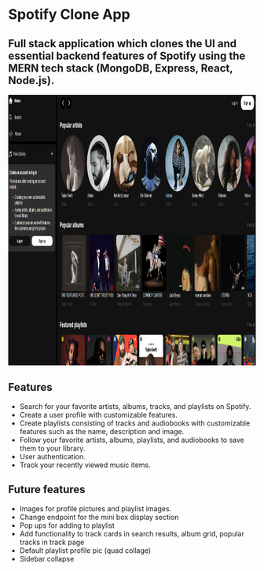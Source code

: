 # Spotify Clone App

## Full stack application which clones the UI and essential backend features of Spotify using the MERN tech stack (MongoDB, Express, React, Node.js).

<img src="spotify-clone-app-pic.png" alt="Spotify Clone App" width="800" height="550">

## Features
- Search for your favorite artists, albums, tracks, and playlists on Spotify.
- Create a user profile with customizable features.
- Create playlists consisting of tracks and audiobooks with customizable features such as the name, description and image.
- Follow your favorite artists, albums, playlists, and audiobooks to save them to your library.
- User authentication.
- Track your recently viewed music items.

## Future features
- Images for profile pictures and playlist images.
- Change endpoint for the mini box display section
- Pop ups for adding to playlist
- Add functionality to track cards in search results, album grid, popular tracks in track page 
- Default playlist profile pic (quad collage)
- Sidebar collapse
